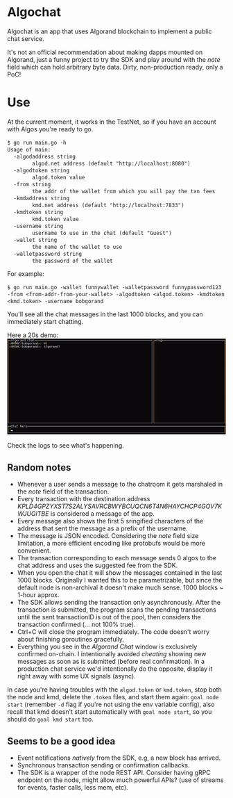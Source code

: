 # Algochat 

Algochat is an app that uses Algorand blockchain to implement a public chat service. 

It's not an official recommendation about making dapps mounted on Algorand, just a funny project to try the SDK and play around with the _note_ field which can hold arbitrary byte data. Dirty, non-production ready, only a PoC!

# Use
At the current moment, it works in the TestNet, so if you have an account with Algos you're ready to go.

```
$ go run main.go -h
Usage of main:
  -algodaddress string
        algod.net address (default "http://localhost:8080")
  -algodtoken string
        algod.token value
  -from string
        the addr of the wallet from which you will pay the txn fees
  -kmdaddress string
        kmd.net address (default "http://localhost:7833")
  -kmdtoken string
        kmd.token value
  -username string
        username to use in the chat (default "Guest")
  -wallet string
        the name of the wallet to use
  -walletpassword string
        the password of the wallet
```

For example:
```
$ go run main.go -wallet funnywallet -walletpassword funnypassword123 -from <from-addr-from-your-wallet> -algodtoken <algod.token> -kmdtoken <kmd.token> -username bobgorand
```

You'll see all the chat messages in the last 1000 blocks, and you can immediately start chatting.

Here a 20s demo:
![image](demo.gif)

Check the logs to see what's happening.

## Random notes
* Whenever a user sends a message to the chatroom it gets marshaled in the _note_ field of the transaction. 
* Every transaction with the destination address _KPLD4GPZYXST7S2ALYSAVRCBWYBCUQCN6T4N6HAYCHCP4GOV7KWJUGITBE_ is considered a message of the app.
* Every message also shows the first 5 sringified characters of the address that sent the message as a prefix of the username.
* The message is JSON encoded. Considering the _note_ field size limitation, a more efficient encoding like protobufs would be more convenient.
* The transaction corresponding to each message sends 0 algos to the chat address and uses the suggested fee from the SDK.
* When you open the chat it will show the messages contained in the last 1000 blocks. Originally I wanted this to be parametrizable, but since the default node is non-archival it doesn't make much sense. 1000  blocks ~ 1-hour approx.
* The SDK allows sending the transaction only asynchronously. After the transaction is submitted, the program scans the pending transactions until the sent transactionID is out of the pool, then considers the transaction confirmed (... not 100% true).
* Ctrl+C will close the program immediately. The code doesn't worry about finishing goroutines gracefully.
* Everything you see in the _Algorand Chat_ window is exclusively confirmed on-chain. I intentionally avoided _cheating_ showing new messages as soon as is submitted (before real confirmation). In a production chat service we'd intentionally do the opposite, display it right away with some UX signals (async).

In case you're having troubles with the `algod.token` or `kmd.token`, stop both the node and kmd, delete the `.token` files, and start them again: `goal node start`  (remember `-d` flag if you're not using the env variable config), also recall that kmd doesn't start automatically with `goal node start`, so you should do `goal kmd start` too.

## Seems to be a good idea
* Event notifications _natively_ from the SDK, e.g, a new block has arrived.
* Synchronous transaction sending or confirmation callbacks.
* The SDK is a wrapper of the node REST API. Consider having gRPC endpoint on the node, might allow much powerful APIs? (use of streams for events, faster calls, less mem, etc).
